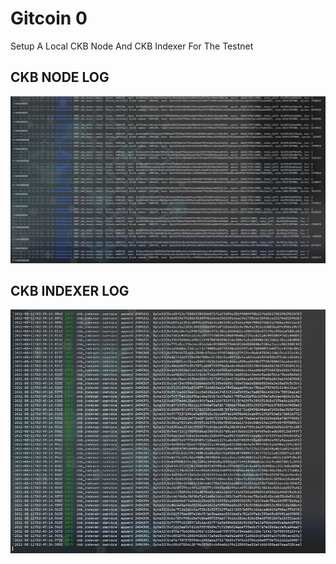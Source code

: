 # Gitcoin 0
Setup A Local CKB Node And CKB Indexer For The Testnet

## CKB NODE LOG
![Node Log Output](ckb-node-synced.PNG)

## CKB INDEXER LOG
![Indexer Log Output](ckb-indexer-synced.PNG)
